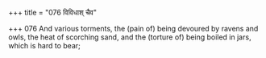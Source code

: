 +++
title = "076 विविधाश् चैव"

+++
076	And various torments, the (pain of) being devoured by ravens and owls, the heat of scorching sand, and the (torture of) being boiled in jars, which is hard to bear;